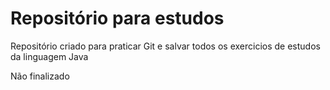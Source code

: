 # Repositório para estudos

Repositório criado para praticar Git e salvar todos os exercicios de estudos da linguagem Java

Não finalizado
